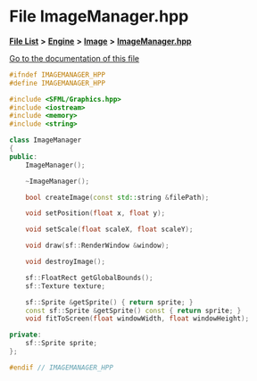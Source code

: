 

# File ImageManager.hpp

[**File List**](files.md) **>** [**Engine**](dir_7dd3fffce23fd825de4eb623b113c1bd.md) **>** [**Image**](dir_9d4cae504f03fb905f759f63b05c069d.md) **>** [**ImageManager.hpp**](ImageManager_8hpp.md)

[Go to the documentation of this file](ImageManager_8hpp.md)


```C++
#ifndef IMAGEMANAGER_HPP
#define IMAGEMANAGER_HPP

#include <SFML/Graphics.hpp>
#include <iostream>
#include <memory>
#include <string>

class ImageManager
{
public:
    ImageManager();

    ~ImageManager();

    bool createImage(const std::string &filePath);

    void setPosition(float x, float y);

    void setScale(float scaleX, float scaleY);

    void draw(sf::RenderWindow &window);

    void destroyImage();

    sf::FloatRect getGlobalBounds();
    sf::Texture texture;

    sf::Sprite &getSprite() { return sprite; }
    const sf::Sprite &getSprite() const { return sprite; }
    void fitToScreen(float windowWidth, float windowHeight);

private:
    sf::Sprite sprite;
};

#endif // IMAGEMANAGER_HPP
```


